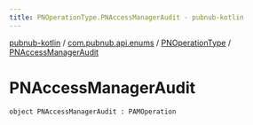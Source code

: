 ```yaml
---
title: PNOperationType.PNAccessManagerAudit - pubnub-kotlin
---
```


[pubnub-kotlin](../../index.html) / [com.pubnub.api.enums](../index.html) / [PNOperationType](index.html) / [PNAccessManagerAudit](./-p-n-access-manager-audit.html)

# PNAccessManagerAudit

`object PNAccessManagerAudit : PAMOperation`